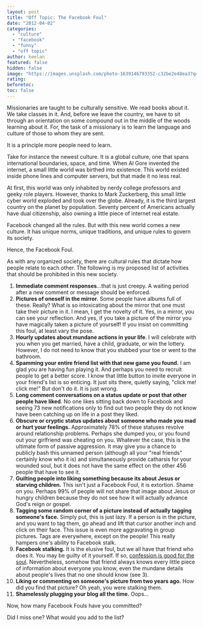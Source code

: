 ```yaml
---
layout: post
title: "Off Topic: The Facebook Foul"
date: "2012-04-02"
categories:
  - "culture"
  - "facebook"
  - "funny"
  - "off topic"
author: keelan
featured: false
hidden: false
image: "https://images.unsplash.com/photo-1639146793352-c32be2e48ea3?q=80&w=2033&auto=format&fit=crop&ixlib=rb-4.1.0&ixid=M3wxMjA3fDB8MHxwaG90by1wYWdlfHx8fGVufDB8fHx8fA%3D%3D"
rating:
beforetoc:
toc: false
---
```


Missionaries are taught to be culturally sensitive. We read books about it. We take classes in it. And, before we leave the country, we have to sit through an orientation on some compound out in the middle of the woods learning about it. For, the task of a missionary is to learn the language and culture of those to whom they are sent.

It is a principle more people need to learn.

Take for instance the newest culture. It is a global culture, one that spans international boundaries, space, and time. When Al Gore invented the internet, a small little world was birthed into existence. This world existed inside phone lines and computer servers, but that made it no less real.

At first, this world was only inhabited by nerdy college professors and geeky role players. However, thanks to Mark Zuckerberg, this small little cyber world exploded and took over the globe. Already, it is the third largest country on the planet by population. Seventy percent of Americans actually have dual citizenship, also owning a little piece of internet real estate.

Facebook changed all the rules. But with this new world comes a new culture. It has unique norms, unique traditions, and unique rules to govern its society.

Hence, the Facebook Foul.

As with any organized society, there are cultural rules that dictate how people relate to each other. The following is my proposed list of activities that should be prohibited in this new society.

1. **Immediate comment responses**...that is just creepy. A waiting period after a new comment or message should be enforced.
2. **Pictures of oneself in the mirror.** Some people have albums full of these. Really? What is so intoxicating about the mirror that one must take their picture in it. I mean, I get the novelty of it. Yes, in a mirror, you can see your reflection. And yes, if you take a picture of the mirror you have magically taken a picture of yourself! If you insist on committing this foul, at least vary the pose.
3. **Hourly updates about mundane actions in your life**. I will celebrate with you when you get married, have a child, graduate, or win the lottery. However, I do not need to know that you stubbed your toe or went to the bathroom.
4. **Spamming your entire friend list with that new game you found.** I am glad you are having fun playing it. And perhaps you need to recruit people to get a better score. I know that little button to invite everyone in your friend's list is so enticing. It just sits there, quietly saying, "click me! click me!" But don't do it. It is just wrong.
5. **Long comment conversations on a status update or post that other people have liked**. No one likes sitting back down to Facebook and seeing 73 new notifications only to find out two people they do not know have been catching up on life in a post they liked.
6. **Obscure or cryptic status updates about someone who made you mad or hurt your feelings.** Approximately 78% of these statuses revolve around relationship problems. Perhaps she dumped you, or you found out your girlfriend was cheating on you. Whatever the case, this is the ultimate form of passive aggression. It may give you a chance to publicly bash this unnamed person (although all your "real friends" certainly know who it is) and simultaneously provide catharsis for your wounded soul, but it does not have the same effect on the other 456 people that have to see it.
7. **Guilting people into liking something because its about Jesus or starving children.** This isn't just a Facebook Foul, it is extortion. Shame on you. Perhaps 99% of people will not share that image about Jesus or hungry children because they do not see how it will actually advance God's reign or gospel.
8. **Tagging some random corner of a picture instead of actually tagging someone's face.** Simply put, this is just lazy. If a person is in the picture, and you want to tag them, go ahead and lift that cursor another inch and click on their face. This issue is even more aggravating in group pictures. Tags are everywhere, except on the people! This really hampers one's ability to Facebook stalk.
9. **Facebook stalking.** It is the elusive foul, but we all have that friend who does it. You may be guilty of it yourself. If so, [confession is good for the soul](http://blog.keelancook.com/2010/09/off-topic-what-did-you-do-this-summer.html "Off topic: What did you do this summer?"). Nevertheless, somehow that friend always knows every little piece of information about everyone you know, even the mundane details about people's lives that no one should know (see 3).
10. **Liking or commenting on someone's picture from two years ago.** How did you find that picture? Oh yeah, you were stalking them.
11. **Shamelessly plugging your blog all the time.** Oops...

Now, how many Facebook Fouls have you committed?

Did I miss one? What would you add to the list?
